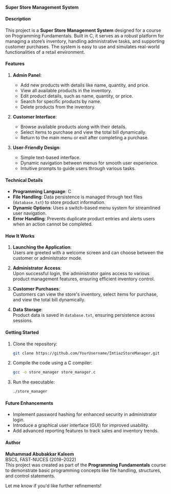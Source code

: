 
#### Super Store Management System

#### Description
This project is a **Super Store Management System** designed for a course on Programming Fundamentals. Built in C, it serves as a robust platform for managing a store’s inventory, handling administrative tasks, and supporting customer purchases. The system is easy to use and simulates real-world functionalities of a retail environment.

#### Features
1. **Admin Panel**:  
   - Add new products with details like name, quantity, and price.  
   - View all available products in the inventory.  
   - Edit product details, such as name, quantity, or price.  
   - Search for specific products by name.  
   - Delete products from the inventory.  

2. **Customer Interface**:  
   - Browse available products along with their details.  
   - Select items to purchase and view the total bill dynamically.  
   - Return to the main menu or exit after completing a purchase.  

3. **User-Friendly Design**:  
   - Simple text-based interface.  
   - Dynamic navigation between menus for smooth user experience.  
   - Intuitive prompts to guide users through various tasks.  

#### Technical Details
- **Programming Language**: C  
- **File Handling**: Data persistence is managed through text files (`database.txt`) to store product information.  
- **Dynamic Options**: Uses a switch-based menu system for streamlined user navigation.  
- **Error Handling**: Prevents duplicate product entries and alerts users when an action cannot be completed.

#### How It Works
1. **Launching the Application**:  
   Users are greeted with a welcome screen and can choose between the customer or administrator mode.

2. **Administrator Access**:  
   Upon successful login, the administrator gains access to various product management features, ensuring efficient inventory control.

3. **Customer Purchases**:  
   Customers can view the store's inventory, select items for purchase, and view the total bill dynamically.

4. **Data Storage**:  
   Product data is saved in `database.txt`, ensuring persistence across sessions.

#### Getting Started
1. Clone the repository:
   ```bash
   git clone https://github.com/YourUsername/ImtiazStoreManager.git
   ```
2. Compile the code using a C compiler:
   ```bash
   gcc -o store_manager store_manager.c
   ```
3. Run the executable:
   ```bash
   ./store_manager
   ```

#### Future Enhancements
- Implement password hashing for enhanced security in administrator login.
- Introduce a graphical user interface (GUI) for improved usability.
- Add advanced reporting features to track sales and inventory trends.

#### Author
**Muhammad Abubakkar Kaleem**  
BSCS, FAST-NUCES (2018–2022)  
This project was created as part of the **Programming Fundamentals** course to demonstrate basic programming concepts like file handling, structures, and control statements.

Let me know if you'd like further refinements!
